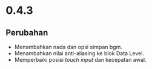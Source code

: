 # 0.4.3

## Perubahan

- Menambahkan nada dan opsi simpan bgm.
- Menambahkan nilai anti-aliasing ke blok Data Level.
- Memperbaiki posisi _touch input_ dan kecepatan awal.
